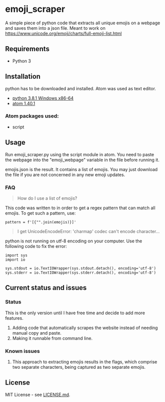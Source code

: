 # emoji_scraper

A simple piece of python code that extracts all unique emojis on a webpage and saves them into a json file. Meant to work on https://www.unicode.org/emoji/charts/full-emoji-list.html

## Requirements

* Python 3

## Installation

python has to be downloaded and installed. Atom was used as text editor.

* [python 3.8.1 Windows x86-64](https://www.python.org/downloads/)
* [atom 1.40.1](https://atom.io/)

### Atom packages used:

* script

## Usage

Run emoji_scraper.py using the script module in atom. You need to paste the webpage into the "emoji_webpage" variable in the file before running it.

emojis.json is the result. It contains a list of emojis. You may just download the file if you are not concerned in any new emoji updates.

### FAQ

> How do I use a list of emojis?

This code was written to in order to get a regex pattern that can match all emojis. To get such a pattern, use:

```
pattern = f'[{"".join(emojis)}]'
```

> I get UnicodeEncodeError: 'charmap' codec can't encode character...

python is not running on utf-8 encoding on your computer. Use the following code to fix the error:

```
import sys
import io

sys.stdout = io.TextIOWrapper(sys.stdout.detach(), encoding='utf-8')
sys.stderr = io.TextIOWrapper(sys.stderr.detach(), encoding='utf-8')
```

## Current status and issues

### Status

This is the only version until I have free time and decide to add more features.

1. Adding code that automatically scrapes the website instead of needing manual copy and paste.
2. Making it runnable from command line.

### Known issues

1. This approach to extracting emojis results in the flags, which comprise two separate characters, being captured as two separate emojis.

## License

MIT License - see [LICENSE.md](LICENSE.md).
